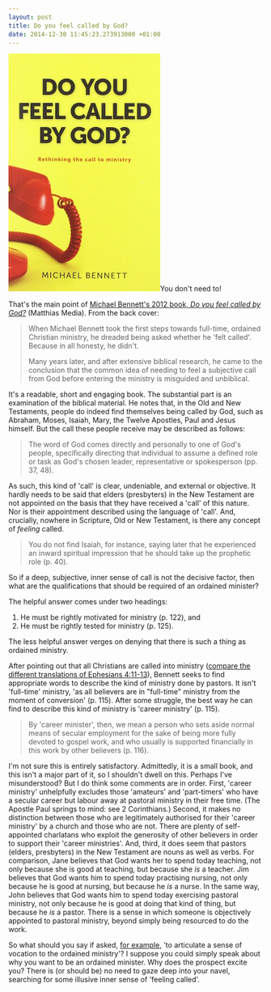 ```yaml
---
layout: post
title: Do you feel called by God?
date: 2014-12-30 11:45:23.273913000 +01:00
---
```

[<img alt="Michael Bennett: Do you feel called by God?" title="Michael Bennett: Do you feel called by God?" src="/assets/bennett-called.jpg" class="alignright" />](http://www.matthiasmedia.com.au/do-you-feel-called-by-god)You don't need to!

That's the main point of [Michael Bennett's 2012 book, _Do you feel called by God?_](http://www.matthiasmedia.com.au/do-you-feel-called-by-god) (Matthias Media). From the back cover:

> When Michael Bennett took the first steps towards full-time, ordained Christian ministry, he dreaded being asked whether he 'felt called'. Because in all honesty, he didn't.
>
> Many years later, and after extensive biblical research, he came to the conclusion that the common idea of needing to feel a subjective call from God before entering the ministry is misguided and unbiblical.

It's a readable, short and engaging book. The substantial part is an examination of the biblical material. He notes that, in the Old and New Testaments, people do indeed find themselves being called by God, such as Abraham, Moses, Isaiah, Mary, the Twelve Apostles, Paul and Jesus himself. But the call these people receive may be described as follows:

> The word of God comes directly and personally to one of God's people, specifically directing that individual to assume a defined role or task as God's chosen leader, representative or spokesperson (pp. 37, 48).

As such, this kind of 'call' is clear, undeniable, and external or objective. It hardly needs to be said that elders (presbyters) in the New Testament are not appointed on the basis that they have received a 'call' of this nature. Nor is their appointment described using the language of 'call'. And, crucially, nowhere in Scripture, Old or New Testament, is there any concept of _feeling_ called.

> You do not find Isaiah, for instance, saying later that he experienced an inward spiritual impression that he should take up the prophetic role (p. 40).

So if a deep, subjective, inner sense of call is not the decisive factor, then what are the qualifications that should be required of an ordained minister?

The helpful answer comes under two headings:

1. He must be rightly motivated for ministry (p. 122), and
1. He must be rightly tested for ministry (p. 125).

The less helpful answer verges on denying that there is such a thing as ordained ministry.

After pointing out that all Christians are called into ministry ([compare the different translations of Ephesians 4:11-13](https://www.biblegateway.com/passage/?search=Eph4:11-13&version=AKJV;NIVUK)), Bennett seeks to find appropriate words to describe the kind of ministry done by pastors. It isn't 'full-time' ministry, 'as all believers are in "full-time" ministry from the moment of conversion' (p. 115). After some struggle, the best way he can find to describe this kind of ministry is 'career ministry' (p. 115).

> By 'career minister', then, we mean a person who sets aside normal means of secular employment for the sake of being more fully devoted to gospel work, and who usually is supported financially in this work by other believers (p. 116).

I'm not sure this is entirely satisfactory. Admittedly, it is a small book, and this isn't a major part of it, so I shouldn't dwell on this. Perhaps I've misunderstood? But I do think some comments are in order. First, 'career ministry' unhelpfully excludes those 'amateurs' and 'part-timers' who have a secular career but labour away at pastoral ministry in their free time. (The Apostle Paul springs to mind: see 2 Corinthians.) Second, it makes no distinction between those who are legitimately authorised for their 'career ministry' by a church and those who are not. There are plenty of self-appointed charlatans who exploit the generosity of other believers in order to support their 'career ministries'. And, third, it does seem that pastors (elders, presbyters) in the New Testament are nouns as well as verbs. For comparison, Jane believes that God wants her to spend today teaching, not only because she is good at teaching, but because she _is_ a teacher. Jim believes that God wants him to spend today practising nursing, not only because he is good at nursing, but because he _is_ a nurse. In the same way, John believes that God wants him to spend today exercising pastoral ministry, not only because he is good at doing that kind of thing, but because he _is_ a pastor. There is a sense in which someone is objectively appointed to pastoral ministry, beyond simply being resourced to do the work.

So what should you say if asked, [for example](https://www.churchofengland.org/media/56413/Summary%20of%20Criteria.pdf), 'to articulate a sense of vocation to the ordained ministry'? I suppose you could simply speak about why you want to be an ordained minister. Why does the prospect excite you? There is (or should be) no need to gaze deep into your navel, searching for some illusive inner sense of 'feeling called'.
